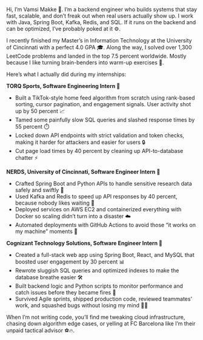 Hi, I’m Vamsi Makke 👋. I’m a backend engineer who builds systems that stay fast, scalable, and don’t freak out when real users actually show up. I work with Java, Spring Boot, Kafka, Redis, and SQL. If it runs on the backend and can be optimized, I’ve probably poked at it ⚙️.

I recently finished my Master’s in Information Technology at the University of Cincinnati with a perfect 4.0 GPA 🎓. Along the way, I solved over 1,300 LeetCode problems and landed in the top 7.5 percent worldwide. Mostly because I like turning brain-benders into warm-up exercises 💪.

Here’s what I actually did during my internships:

**TORQ Sports, Software Engineering Intern 🚀**

- Built a TikTok-style home feed algorithm from scratch using rank-based sorting, cursor pagination, and engagement signals. User activity shot up by 50 percent 📈  
- Tamed some painfully slow SQL queries and slashed response times by 55 percent ⏱️  
- Locked down API endpoints with strict validation and token checks, making it harder for attackers and easier for users 🔒  
- Cut page load times by 40 percent by cleaning up API-to-database chatter ⚡

**NERDS, University of Cincinnati, Software Engineer Intern 🧪**

- Crafted Spring Boot and Python APIs to handle sensitive research data safely and swiftly 🔧  
- Used Kafka and Redis to speed up API responses by 40 percent, because nobody likes waiting 🚀  
- Deployed services on AWS EC2 and containerized everything with Docker so scaling didn’t turn into a disaster ☁️  
- Automated deployments with GitHub Actions to avoid those “it works on my machine” moments 🤖

**Cognizant Technology Solutions, Software Engineer Intern 💼**

- Created a full-stack web app using Spring Boot, React, and MySQL that boosted user engagement by 30 percent 📊  
- Rewrote sluggish SQL queries and optimized indexes to make the database breathe easier 🛠️  
- Built backend logic and Python scripts to monitor performance and catch issues before they became fires 👀  
- Survived Agile sprints, shipped production code, reviewed teammates’ work, and squashed bugs without losing my mind 👨‍💻

When I’m not writing code, you’ll find me tweaking cloud infrastructure, chasing down algorithm edge cases, or yelling at FC Barcelona like I’m their unpaid tactical advisor ⚽🔥.
